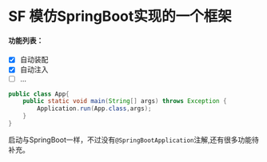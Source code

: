 # SF 模仿SpringBoot实现的一个框架
#### 功能列表：
* [x] 自动装配
* [x] 自动注入
* [ ] ...

```java
public class App{
    public static void main(String[] args) throws Exception {
        Application.run(App.class,args);
    }
}
``` 
启动与SpringBoot一样，不过没有`@SpringBootApplication`注解,还有很多功能待补充。
